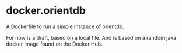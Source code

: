 # docker.orientdb

A Dockerfile to run a simple instance of orientdb.

For now is a draft, based on a local file. And is based on a random java docker image found on the Docker Hub.




